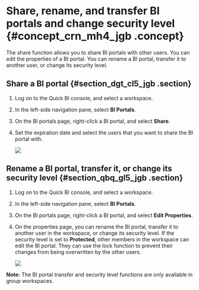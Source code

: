 # Share, rename, and transfer BI portals and change security level {#concept_crn_mh4_jgb .concept}

The share function allows you to share BI portals with other users. You can edit the properties of a BI portal. You can rename a BI portal, transfer it to another user, or change its security level.

## Share a BI portal {#section_dgt_cl5_jgb .section}

1.  Log on to the Quick BI console, and select a workspace.
2.  In the left-side navigation pane, select **BI Portals**.
3.  On the BI portals page, right-click a BI portal, and select **Share**.
4.  Set the expiration date and select the users that you want to share the BI portal with.

    ![](http://static-aliyun-doc.oss-cn-hangzhou.aliyuncs.com/assets/img/90155/155979005736496_en-US.png)


## Rename a BI portal, transfer it, or change its security level {#section_qbq_gl5_jgb .section}

1.  Log on to the Quick BI console, and select a workspace.
2.  In the left-side navigation pane, select **BI Portals**.
3.  On the BI portals page, right-click a BI portal, and select **Edit Properties**.
4.  On the properties page, you can rename the BI portal, transfer it to another user in the workspace, or change its security level. If the security level is set to **Protected**, other members in the workspace can edit the BI portal. They can use the lock function to prevent their changes from being overwritten by the other users.

    ![](http://static-aliyun-doc.oss-cn-hangzhou.aliyuncs.com/assets/img/90155/155979005736308_en-US.png)


**Note:** The BI portal transfer and security level functions are only available in group workspaces.

